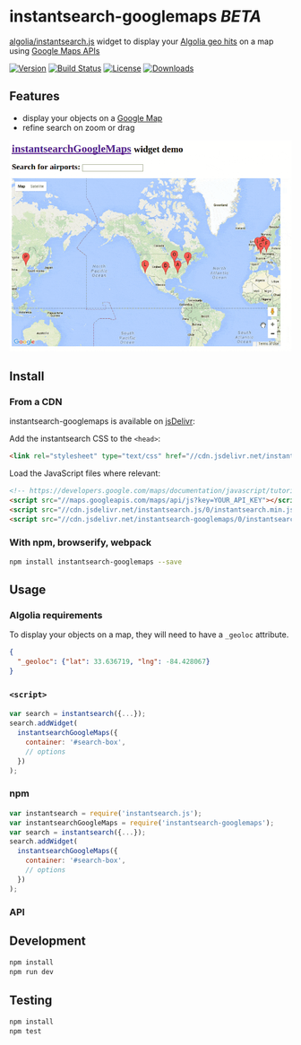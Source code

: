 # instantsearch-googlemaps _BETA_

[algolia/instantsearch.js](https://github.com/algolia/instantsearch.js/) widget to display your [Algolia geo hits](https://www.algolia.com/doc/rest#geo-search-parameters) on a map using [Google Maps APIs](https://developers.google.com/maps/)

[![Version][version-svg]][package-url] [![Build Status][travis-svg]][travis-url] [![License][license-image]][license-url] [![Downloads][downloads-image]][downloads-url]

[travis-svg]: https://img.shields.io/travis/instantsearch/instantsearch-googlemaps/master.svg?style=flat-square
[travis-url]: https://travis-ci.org/instantsearch/instantsearch-googlemaps
[license-image]: http://img.shields.io/badge/license-MIT-green.svg?style=flat-square
[license-url]: LICENSE
[downloads-image]: https://img.shields.io/npm/dm/instantsearch-googlemaps.svg?style=flat-square
[downloads-url]: http://npm-stat.com/charts.html?package=instantsearch-googlemaps
[version-svg]: https://img.shields.io/npm/v/instantsearch-googlemaps.svg?style=flat-square
[package-url]: https://npmjs.org/package/instantsearch-googlemaps
[demo]: ./demo.gif

## Features

- display your objects on a [Google Map](https://developers.google.com/maps/documentation/javascript/)
- refine search on zoom or drag

![Demo of the instantsearchGoogleMaps widget][demo]

## Install

### From a CDN

instantsearch-googlemaps is available on [jsDelivr](http://www.jsdelivr.com/):

Add the instantsearch CSS to the `<head>`:

```html
<link rel="stylesheet" type="text/css" href="//cdn.jsdelivr.net/instantsearch.js/0/instantsearch.min.css" />
```

Load the JavaScript files where relevant:

```html
<!-- https://developers.google.com/maps/documentation/javascript/tutorial -->
<script src="//maps.googleapis.com/maps/api/js?key=YOUR_API_KEY"></script>
<script src="//cdn.jsdelivr.net/instantsearch.js/0/instantsearch.min.js"></script>
<script src="//cdn.jsdelivr.net/instantsearch-googlemaps/0/instantsearch-googlemaps.min.js"></script>
```

### With npm, browserify, webpack

```sh
npm install instantsearch-googlemaps --save
```

## Usage

### Algolia requirements

To display your objects on a map, they will need to have a `_geoloc` attribute.

```json
{
  "_geoloc": {"lat": 33.636719, "lng": -84.428067}
}
```

### `<script>`

```js
var search = instantsearch({...});
search.addWidget(
  instantsearchGoogleMaps({
    container: '#search-box',
    // options
  })
);
```

### npm

```js
var instantsearch = require('instantsearch.js');
var instantsearchGoogleMaps = require('instantsearch-googlemaps');
var search = instantsearch({...});
search.addWidget(
  instantsearchGoogleMaps({
    container: '#search-box',
    // options
  })
);
```

### API

## Development

```sh
npm install
npm run dev
```

## Testing

```sh
npm install
npm test
```
